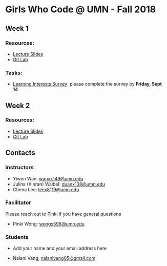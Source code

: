  # Girls Who Code @ UMN - Fall 2018

## Week 1
### Resources:
- [Lecture Slides](https://docs.google.com/presentation/d/1WsV30CtiUnIwdvt3FyS_U0OYqYRUch91-o5LEZ4GOsQ/edit?usp=sharing)
- [Git Lab](https://github.com/xinranduan/GWC_UMN_FALL_2018/blob/master/git_lab.md)
### Tasks:
- [Learning Interests Survey](https://docs.google.com/forms/d/e/1FAIpQLSfscdJPSg_2PneNVuTP1t0_ydz5slAz-KdTYuaJgvkIYFjLZw/viewform?usp=sf_link): please complete the survey by **Friday, Sept 14**

## Week 2
### Resources:
- [Lecture Slides](https://docs.google.com/presentation/d/1Hh75_mKp4Rl2nyPKg95n-sLfn2Oe9LeKlzhJDSL7JVQ/edit?usp=sharing)
- [Git Lab](https://github.com/xinranduan/GWC_UMN_FALL_2018/blob/master/git_lab.md)

## Contacts
### Instructors
- Yiwen Wan: wanxx149@umn.edu
- Julina (Xinran) Waibel: duanx138@umn.edu
- Chena Lee: leex8119@umn.edu
### Facilitator

Please reach out to Pinki if you have general questions

- Pinki Wong: wongx596@umn.edu
### Students
- Add your name and your email address here


* Nalani Vang, nalanivang05@gmail.com
